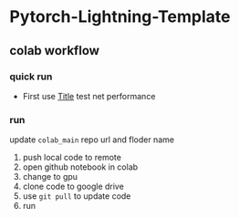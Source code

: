 # Pytorch-Lightning-Template

## colab workflow
### quick run 
+ First use [Title](graph_colab_clasification_main.ipynb) test net performance

### run
update `colab_main` repo url and floder name
1. push local code to remote
2. open github notebook in colab
3. change to gpu
4. clone code to google drive
5. use `git pull` to update code
6. run

